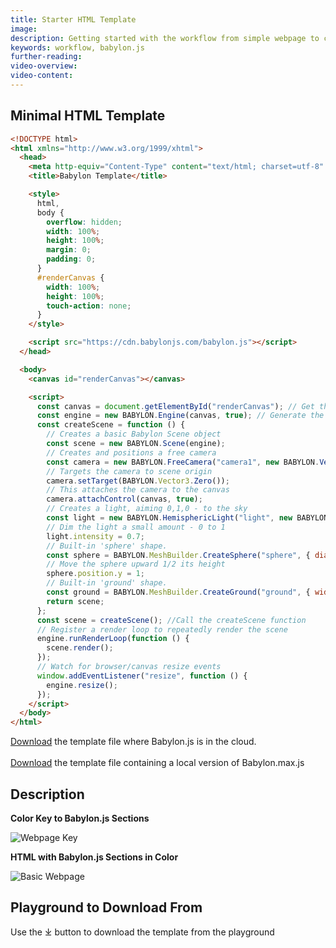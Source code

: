 ```yaml
---
title: Starter HTML Template
image:
description: Getting started with the workflow from simple webpage to complete app with IDE and developmental frameworks.
keywords: workflow, babylon.js
further-reading:
video-overview:
video-content:
---
```


## Minimal HTML Template

```html
<!DOCTYPE html>
<html xmlns="http://www.w3.org/1999/xhtml">
  <head>
    <meta http-equiv="Content-Type" content="text/html; charset=utf-8" />
    <title>Babylon Template</title>

    <style>
      html,
      body {
        overflow: hidden;
        width: 100%;
        height: 100%;
        margin: 0;
        padding: 0;
      }
      #renderCanvas {
        width: 100%;
        height: 100%;
        touch-action: none;
      }
    </style>

    <script src="https://cdn.babylonjs.com/babylon.js"></script>
  </head>

  <body>
    <canvas id="renderCanvas"></canvas>

    <script>
      const canvas = document.getElementById("renderCanvas"); // Get the canvas element
      const engine = new BABYLON.Engine(canvas, true); // Generate the BABYLON 3D engine
      const createScene = function () {
        // Creates a basic Babylon Scene object
        const scene = new BABYLON.Scene(engine);
        // Creates and positions a free camera
        const camera = new BABYLON.FreeCamera("camera1", new BABYLON.Vector3(0, 5, -10), scene);
        // Targets the camera to scene origin
        camera.setTarget(BABYLON.Vector3.Zero());
        // This attaches the camera to the canvas
        camera.attachControl(canvas, true);
        // Creates a light, aiming 0,1,0 - to the sky
        const light = new BABYLON.HemisphericLight("light", new BABYLON.Vector3(0, 1, 0), scene);
        // Dim the light a small amount - 0 to 1
        light.intensity = 0.7;
        // Built-in 'sphere' shape.
        const sphere = BABYLON.MeshBuilder.CreateSphere("sphere", { diameter: 2, segments: 32 }, scene);
        // Move the sphere upward 1/2 its height
        sphere.position.y = 1;
        // Built-in 'ground' shape.
        const ground = BABYLON.MeshBuilder.CreateGround("ground", { width: 6, height: 6 }, scene);
        return scene;
      };
      const scene = createScene(); //Call the createScene function
      // Register a render loop to repeatedly render the scene
      engine.runRenderLoop(function () {
        scene.render();
      });
      // Watch for browser/canvas resize events
      window.addEventListener("resize", function () {
        engine.resize();
      });
    </script>
  </body>
</html>
```

<a href="https://raw.githubusercontent.com/BabylonJSGuide/Tiled/master/basic1/index.zip" download="index.zip">Download</a> the template file where Babylon.js is in the cloud.  
<br />
<a href="https://raw.githubusercontent.com/BabylonJSGuide/Tiled/master/basic2.zip" download="basic template">Download</a> the template file containing a local version of Babylon.max.js

## Description

**Color Key to Babylon.js Sections**

![Webpage Key](/img/quickstart/htmlkey.png)

**HTML with Babylon.js Sections in Color**

![Basic Webpage](/img/quickstart/htmlbjs.png)

## Playground to Download From

Use the &#x2913; button to download the template from the playground

<Playground id="#WJXQP0" title="Basic Playground" description="CreateScene Playground Template." />
